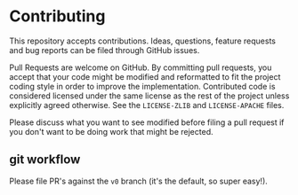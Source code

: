 # Contributing
This repository accepts contributions.  Ideas, questions, feature requests and
bug reports can be filed through GitHub issues.

Pull Requests are welcome on GitHub.  By committing pull requests, you accept
that your code might be modified and reformatted to fit the project coding style
in order to improve the implementation.  Contributed code is considered licensed
under the same license as the rest of the project unless explicitly agreed
otherwise.  See the `LICENSE-ZLIB` and `LICENSE-APACHE` files.

Please discuss what you want to see modified before filing a pull request if you
don't want to be doing work that might be rejected.

## git workflow

Please file PR's against the `v0` branch (it's the default, so super easy!).
